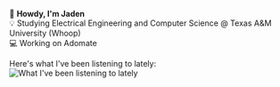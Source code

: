 👋 <strong>Howdy, I'm Jaden</strong><br>
💡 Studying Electrical Engineering and Computer Science @ Texas A&M University (Whoop)<br>
💻 Working on Adomate<br>

Here's what I've been listening to lately:<br>
![What I've been listening to lately](https://spotify-recently-played-readme.vercel.app/api?user=jadenbanze)

<!---
jadenbanze/jadenbanze is a ✨ special ✨ repository because its `README.md` (this file) appears on your GitHub profile.
You can click the Preview link to take a look at your changes.
--->
